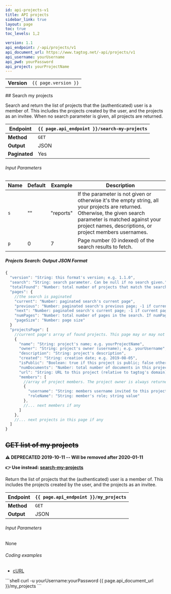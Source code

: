 ```yaml
---
id: api-projects-v1
title: API projects
sidebar_link: true
layout: page
toc: true
toc_levels: 1,2

version: 1.1
api_endpoint: /-api/projects/v1
api_document_url: https://www.tagtog.net/-api/projects/v1
api_username: yourUsername
api_pwd: yourPassword
api_project: yourProjectName
---
```


<div class="two-third-col">
  <table style="width:100%;white-space:nowrap;">
    <tr>
      <td><strong>Version</strong></td>
      <td><code>{{ page.version }}</code></td>
    </tr>    
  </table>
</div>


<div class="two-third-col" markdown="1">
## Search my projects

Search and return the list of projects that the (authenticated) user is a member of. This includes the projects created by the user, and the projects as an invitee. When no search parameter is given, all projects are returned.

| **Endpoint**  | `{{ page.api_endpoint }}/search-my-projects` |
| ------------- | -------------------------------------------- |
| **Method**    | `GET`                                        |
| **Output**    | JSON                                         |
| **Paginated** | Yes                                          |

###### Input Parameters

| Name | Default | Example   | Description                                                                                                                                                                                                                |
| ---- | ------- | --------- | -------------------------------------------------------------------------------------------------------------------------------------------------------------------------------------------------------------------------- |
| `s`  | ""      | "reports" | If the parameter is not given or otherwise it's the empty string, all your projects are returned. Otherwise, the given search parameter is matched against your project names, descriptions, or project members usernames. |
| `p`  | 0       | 7         | Page number (0 indexed) of the search results to fetch.                                                                                                                                                                    |

##### Projects Search: Output JSON Format

```javascript
{
  "version": "String: this format's version; e.g. 1.1.0",
  "search": "String: search parameter. Can be null if no search given.",
  "totalFound": "Number: total number of projects that match the search",
  "pages": {
    //the search is paginated
    "current": "Number: paginated search's current page",
    "previous": "Number: paginated search's previous page; -1 if current page == 0",
    "next": "Number: paginated search's current page; -1 if current page is the last page",
    "numPages": "Number: total number of pages in the search. If numPages <= 1, the current page contains all found results"
    "pageSize": "Number: page size"
  }
  "projectsPage": [
    //current page's array of found projects. This page may or may not contain all results
    {
      "name": "String: project's name; e.g. yourProjectName",
      "owner": "String: project's owner (username); e.g. yourUsername",
      "description": "String: project's description",
      "created": "String: creation date; e.g. 2019-08-05",
      "isPublic": "Boolean: true if this project is public; false otherwise",
      "numDocuments": "Number: total number of documents in this project",
      "url": "String: URL to this project (relative to tagtog's domain)",
      "members": [
        //array of project members. The project owner is always returned (with role admin)
        {
          "username": "String: members username invited to this project",
          "roleName": "String: member's role; string value"
        },
        //... next members if any
      ]
    },
    //... next projects in this page if any
  ]
}
```

</div>


<div class="two-third-col" markdown="1">

## ~~GET list of my projects~~

**⚠️ DEPRECATED 2019-10-11 -- Will be removed after 2020-01-11**

**👉 Use instead: [search-my-projects](#search-my-projects)**

Return the list of projects that the (authenticated) user is a member of. This includes the projects created by the user, and the projects as an invitee.

| **Endpoint** | `{{ page.api_endpoint }}/my_projects` |
| ------------ | ------------------------------------- |
| **Method**   | `GET`                                 |
| **Output**   | JSON                                  |


###### Input Parameters

None


###### Coding examples

<div id="tabs-container">
  <ul class="tabs-menu">
    <li class="current"><a href="#tab-1-curl">cURL</a></li>
  </ul>
  <div class="tab">
<div id="tab-1-curl" class="tab-content" style="display: block" markdown="1">
```shell
curl -u yourUsername:yourPassword {{ page.api_document_url }}/my_projects
```
</div>
  </div>
</div>

</div>
